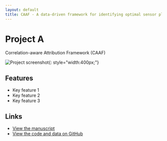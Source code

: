 ```yaml
---
layout: default
title: CAAF - A data-driven framework for identifying optimal sensor placement on universal target prediction tasks.
---
```


# Project A

Correlation-aware Attribution Framework (CAAF)

![Project screenshot](/Pictures/project-CAAF.png){: style="width:400px;"}

## Features
- Key feature 1
- Key feature 2
- Key feature 3

## Links
- [View the manuscript](https://github.com/Mickey-Leung/PROJECT_A)
- [View the code and data on GitHub](https://github.com/Mickey-Leung/CAAF)
